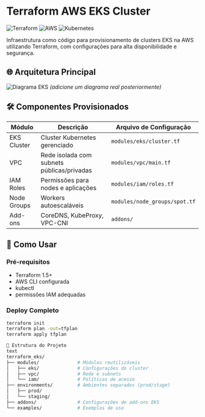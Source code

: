 # Terraform AWS EKS Cluster

![Terraform](https://img.shields.io/badge/terraform-%235835CC.svg?style=for-the-badge&logo=terraform&logoColor=white)
![AWS](https://img.shields.io/badge/AWS-%23FF9900.svg?style=for-the-badge&logo=amazon-aws&logoColor=white)
![Kubernetes](https://img.shields.io/badge/kubernetes-%23326ce5.svg?style=for-the-badge&logo=kubernetes&logoColor=white)

Infraestrutura como código para provisionamento de clusters EKS na AWS utilizando Terraform, com configurações para alta disponibilidade e segurança.

## 🌐 Arquitetura Principal

![Diagrama EKS](https://raw.githubusercontent.com/Raphaelbarlem/terraform_eks/main/docs/eks-architecture.png) *(adicione um diagrama real posteriormente)*

## 🛠️ Componentes Provisionados

| Módulo                | Descrição                                  | Arquivo de Configuração          |
|-----------------------|-------------------------------------------|----------------------------------|
| EKS Cluster           | Cluster Kubernetes gerenciado             | `modules/eks/cluster.tf`         |
| VPC                   | Rede isolada com subnets públicas/privadas| `modules/vpc/main.tf`            |
| IAM Roles             | Permissões para nodes e aplicações        | `modules/iam/roles.tf`           |
| Node Groups           | Workers autoescaláveis                    | `modules/node_groups/spot.tf`    |
| Add-ons               | CoreDNS, KubeProxy, VPC-CNI               | `addons/`                       |

## 🚀 Como Usar

### Pré-requisitos
- Terraform 1.5+
- AWS CLI configurada
- kubectl
- permissões IAM adequadas

### Deploy Completo
```bash
terraform init
terraform plan -out=tfplan
terraform apply tfplan

📂 Estrutura do Projeto
text
terraform_eks/
├── modules/              # Módulos reutilizáveis
│   ├── eks/              # Configurações do cluster
│   ├── vpc/              # Rede e subnets
│   └── iam/              # Políticas de acesso
├── environments/         # Ambientes separados (prod/stage)
│   ├── prod/             
│   └── staging/          
├── addons/               # Configurações de add-ons EKS
└── examples/             # Exemplos de uso
